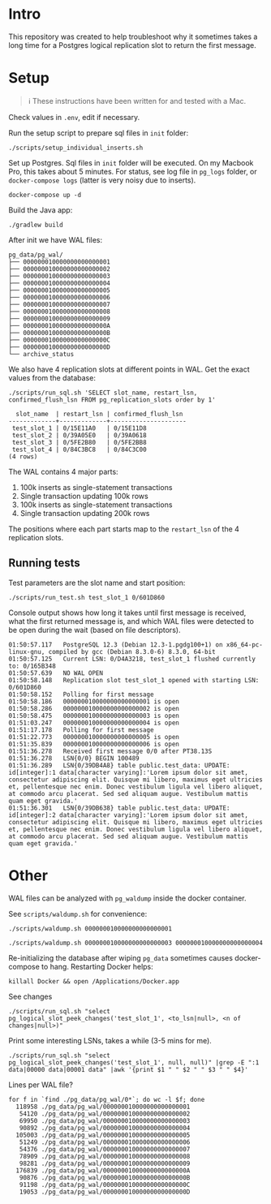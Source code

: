 # Intro
This repository was created to help troubleshoot why it sometimes takes a long time for a Postgres 
logical replication slot to return the first message.

# Setup
> :information_source: These instructions have been written for and tested with a Mac.

Check values in `.env`, edit if necessary.

Run the setup script to prepare sql files in `init` folder:
```shell
./scripts/setup_individual_inserts.sh
```

Set up Postgres. Sql files in `init` folder will be executed. On my Macbook Pro, this takes about 5 minutes. For status, see log file in `pg_logs` folder, or `docker-compose logs` (latter is very noisy due to inserts).
```shell
docker-compose up -d
```

Build the Java app:
```shell
./gradlew build
```

After init we have WAL files:
```
pg_data/pg_wal/
├── 000000010000000000000001
├── 000000010000000000000002
├── 000000010000000000000003
├── 000000010000000000000004
├── 000000010000000000000005
├── 000000010000000000000006
├── 000000010000000000000007
├── 000000010000000000000008
├── 000000010000000000000009
├── 00000001000000000000000A
├── 00000001000000000000000B
├── 00000001000000000000000C
├── 00000001000000000000000D
└── archive_status
```

We also have 4 replication slots at different points in WAL. Get the exact values from the database:
```shell
./scripts/run_sql.sh 'SELECT slot_name, restart_lsn, confirmed_flush_lsn FROM pg_replication_slots order by 1'

  slot_name  | restart_lsn | confirmed_flush_lsn 
-------------+-------------+---------------------
 test_slot_1 | 0/15E11A0   | 0/15E11D8
 test_slot_2 | 0/39A05E0   | 0/39A0618
 test_slot_3 | 0/5FE2B80   | 0/5FE2BB8
 test_slot_4 | 0/84C3BC8   | 0/84C3C00
(4 rows)
```

The WAL contains 4 major parts:
1. 100k inserts as single-statement transactions
2. Single transaction updating 100k rows
3. 100k inserts as single-statement transactions
4. Single transaction updating 200k rows

The positions where each part starts map to the `restart_lsn` of the 4 replication slots.

## Running tests
Test parameters are the slot name and start position:
```shell
./scripts/run_test.sh test_slot_1 0/601D860
```
Console output shows how long it takes until first message is received, what the first returned
message is, and which WAL files were detected to be open during the wait (based on file descriptors).
```shell
01:50:57.117   PostgreSQL 12.3 (Debian 12.3-1.pgdg100+1) on x86_64-pc-linux-gnu, compiled by gcc (Debian 8.3.0-6) 8.3.0, 64-bit
01:50:57.125   Current LSN: 0/D4A3218, test_slot_1 flushed currently to: 0/165B348
01:50:57.639   NO WAL OPEN
01:50:58.148   Replication slot test_slot_1 opened with starting LSN: 0/601D860
01:50:58.152   Polling for first message
01:50:58.186   000000010000000000000001 is open
01:50:58.286   000000010000000000000002 is open
01:50:58.475   000000010000000000000003 is open
01:51:03.247   000000010000000000000004 is open
01:51:17.178   Polling for first message
01:51:22.773   000000010000000000000005 is open
01:51:35.839   000000010000000000000006 is open
01:51:36.278   Received first message 0/0 after PT38.13S
01:51:36.278   LSN{0/0} BEGIN 100489
01:51:36.289   LSN{0/39DB4A8} table public.test_data: UPDATE: id[integer]:1 data[character varying]:'Lorem ipsum dolor sit amet, consectetur adipiscing elit. Quisque mi libero, maximus eget ultricies et, pellentesque nec enim. Donec vestibulum ligula vel libero aliquet, at commodo arcu placerat. Sed sed aliquam augue. Vestibulum mattis quam eget gravida.'
01:51:36.301   LSN{0/39DB638} table public.test_data: UPDATE: id[integer]:2 data[character varying]:'Lorem ipsum dolor sit amet, consectetur adipiscing elit. Quisque mi libero, maximus eget ultricies et, pellentesque nec enim. Donec vestibulum ligula vel libero aliquet, at commodo arcu placerat. Sed sed aliquam augue. Vestibulum mattis quam eget gravida.'
```

# Other
WAL files can be analyzed with `pg_waldump` inside the docker container.

See `scripts/waldump.sh` for convenience:
```shell
./scripts/waldump.sh 000000010000000000000001
```
```shell
./scripts/waldump.sh 000000010000000000000003 000000010000000000000004
```

Re-initializing the database after wiping `pg_data` sometimes causes docker-compose to hang.
Restarting Docker helps:
```
killall Docker && open /Applications/Docker.app
```

See changes
```shell
./scripts/run_sql.sh "select pg_logical_slot_peek_changes('test_slot_1', <to_lsn|null>, <n of changes|null>)"
```

Print some interesting LSNs, takes a while (3-5 mins for me).
```shell
./scripts/run_sql.sh "select pg_logical_slot_peek_changes('test_slot_1', null, null)" |grep -E ":1 data|00000 data|00001 data" |awk '{print $1 " " $2 " " $3 " " $4}'
```

Lines per WAL file?
```shell
for f in `find ./pg_data/pg_wal/0*`; do wc -l $f; done
  118958 ./pg_data/pg_wal/000000010000000000000001
   54120 ./pg_data/pg_wal/000000010000000000000002
   69950 ./pg_data/pg_wal/000000010000000000000003
   90892 ./pg_data/pg_wal/000000010000000000000004
  105003 ./pg_data/pg_wal/000000010000000000000005
   51249 ./pg_data/pg_wal/000000010000000000000006
   54376 ./pg_data/pg_wal/000000010000000000000007
   78909 ./pg_data/pg_wal/000000010000000000000008
   98281 ./pg_data/pg_wal/000000010000000000000009
  176839 ./pg_data/pg_wal/00000001000000000000000A
   90876 ./pg_data/pg_wal/00000001000000000000000B
   91198 ./pg_data/pg_wal/00000001000000000000000C
   19053 ./pg_data/pg_wal/00000001000000000000000D
```
